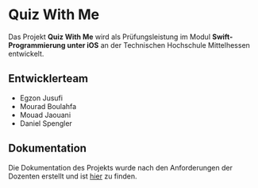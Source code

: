 # Quiz With Me
Das Projekt **Quiz With Me** wird als Prüfungsleistung im Modul **Swift-Programmierung unter iOS** an der Technischen Hochschule Mittelhessen entwickelt.

## Entwicklerteam
* Egzon Jusufi
* Mourad Boulahfa
* Mouad Jaouani
* Daniel Spengler

## Dokumentation
Die Dokumentation des Projekts wurde nach den Anforderungen der Dozenten erstellt und ist [hier][1] zu finden.


[1]:	Docs/dokumentation.md